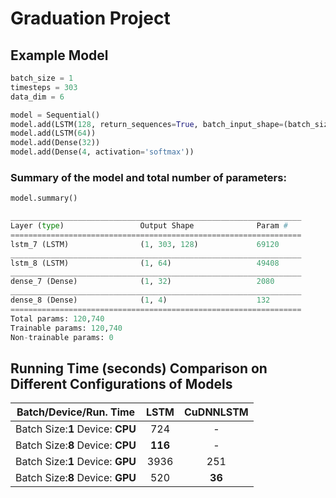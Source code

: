 # Graduation Project
## Example Model
```python
batch_size = 1
timesteps = 303
data_dim = 6

model = Sequential()
model.add(LSTM(128, return_sequences=True, batch_input_shape=(batch_size, timesteps, data_dim)))
model.add(LSTM(64))
model.add(Dense(32))
model.add(Dense(4, activation='softmax'))
```
### Summary of the model and total number of parameters:
```python
model.summary()
```
```python
_________________________________________________________________
Layer (type)                 Output Shape              Param #   
=================================================================
lstm_7 (LSTM)                (1, 303, 128)             69120     
_________________________________________________________________
lstm_8 (LSTM)                (1, 64)                   49408     
_________________________________________________________________
dense_7 (Dense)              (1, 32)                   2080      
_________________________________________________________________
dense_8 (Dense)              (1, 4)                    132       
=================================================================
Total params: 120,740
Trainable params: 120,740
Non-trainable params: 0

```
## Running Time (seconds) Comparison on Different Configurations of Models
|      Batch/Device/Run. Time      | LSTM  | CuDNNLSTM |
| :------------------------------: | :---: | :-------: |
| Batch Size:**1** Device: **CPU** |  724  |     -     |
| Batch Size:**8** Device: **CPU** |**116**|     -     |
| Batch Size:**1** Device: **GPU** | 3936  |    251    |
| Batch Size:**8** Device: **GPU** |  520  |   **36**  |
